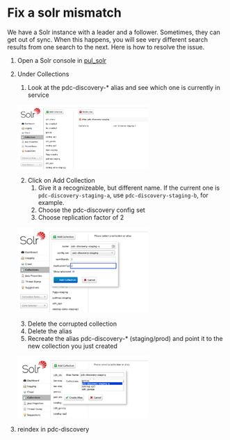 # Fix a solr mismatch
We have a Solr instance with a leader and a follower. Sometimes, they can get out of sync. When this happens, you will see very different search results from one search to the next. Here is how to resolve the issue.

1. Open a Solr console in [pul_solr](https://github.com/pulibrary/pul_solr)
1. Under Collections
   1. Look at the pdc-discovery-* alias and see which one is currently in service

   <img src="images/check_current_alias.png"
     alt="solr alias"
     style="margin-right: 10px; width:300px" />

   2. Click on Add Collection
      1. Give it a recognizeable, but different name. If the current one is `pdc-discovery-staging-a`, use `pdc-discovery-staging-b`, for example.
      2. Choose the pdc-discovery config set
      3. Choose replication factor of 2

   <img src="images/new_collection.png"
     alt="create solr collection"
     style="margin-right: 10px; width:300px" />

   3. Delete the corrupted collection
   4. Delete the alias
   5. Recreate the alias pdc-discovery-* (staging/prod) and point it to the new collection you just created

   <img src="images/create_alias.png"
     alt="create solr alias"
     style="margin-right: 10px; width:300px" />

 2. reindex in pdc-discovery

